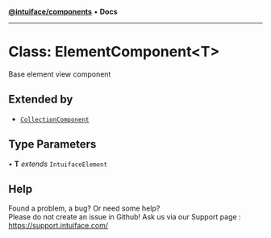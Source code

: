 [**@intuiface/components**](../README.md) • **Docs**

***

# Class: ElementComponent\<T\>

Base element view component

## Extended by

- [`CollectionComponent`](CollectionComponent.md)

## Type Parameters

• **T** *extends* `IntuifaceElement`


## Help
Found a problem, a bug? Or need some help?  
Please do not create an issue in Github! Ask us via our Support page : https://support.intuiface.com/